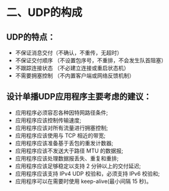 # 二、UDP的构成
## UDP的特点：
* 不保证消息交付（不确认，不重传，无超时）
* 不保证交付顺序 （不设置包序号，不重排，不会发生队首阻塞）
* 不跟踪连接状态 （不必建立连接或重启状态机）
* 不需要拥塞控制 （不内置客户端或网络反馈机制）

## 设计单播UDP应用程序主要考虑的建议：
* 应用程序必须容忍各种因特网路径条件; 
* 应用程序应该控制传输速度;
* 应用程序应该对所有流量进行拥塞控制; 
* 应用程序应该使用与 TCP 相近的带宽;
* 应用程序应该准备基于丢包的重发计数器;
* 应用程序应该不发送大于路径 MTU 的数据报;
* 应用程序应该处理数据报丢失、重复和重排;
* 应用程序应该足够稳定以支持 2 分钟以上的交付延迟;
* 应用程序应该支持 IPv4 UDP 校验和，必须支持 IPv6 校验和;
* 应用程序可以在需要时使用 keep-alive(最小间隔 15 秒)。
